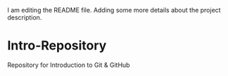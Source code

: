I am editing the README file. Adding some more details about the project
description.

# Intro-Repository
Repository for Introduction to Git &amp; GitHub
